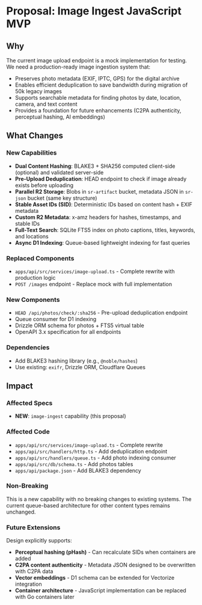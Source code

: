 # Proposal: Image Ingest JavaScript MVP

## Why

The current image upload endpoint is a mock implementation for testing. We need a production-ready image ingestion system that:

- Preserves photo metadata (EXIF, IPTC, GPS) for the digital archive
- Enables efficient deduplication to save bandwidth during migration of 50k legacy images
- Supports searchable metadata for finding photos by date, location, camera, and text content
- Provides a foundation for future enhancements (C2PA authenticity, perceptual hashing, AI embeddings)

## What Changes

### New Capabilities
- **Dual Content Hashing**: BLAKE3 + SHA256 computed client-side (optional) and validated server-side
- **Pre-Upload Deduplication**: HEAD endpoint to check if image already exists before uploading
- **Parallel R2 Storage**: Blobs in `sr-artifact` bucket, metadata JSON in `sr-json` bucket (same key structure)
- **Stable Asset IDs (SID)**: Deterministic IDs based on content hash + EXIF metadata
- **Custom R2 Metadata**: x-amz headers for hashes, timestamps, and stable IDs
- **Full-Text Search**: SQLite FTS5 index on photo captions, titles, keywords, and locations
- **Async D1 Indexing**: Queue-based lightweight indexing for fast queries

### Replaced Components
- `apps/api/src/services/image-upload.ts` - Complete rewrite with production logic
- `POST /images` endpoint - Replace mock with full implementation

### New Components
- `HEAD /api/photos/check/:sha256` - Pre-upload deduplication endpoint
- Queue consumer for D1 indexing
- Drizzle ORM schema for photos + FTS5 virtual table
- OpenAPI 3.x specification for all endpoints

### Dependencies
- Add BLAKE3 hashing library (e.g., `@noble/hashes`)
- Use existing: `exifr`, Drizzle ORM, Cloudflare Queues

## Impact

### Affected Specs
- **NEW**: `image-ingest` capability (this proposal)

### Affected Code
- `apps/api/src/services/image-upload.ts` - Complete rewrite
- `apps/api/src/handlers/http.ts` - Add deduplication endpoint
- `apps/api/src/handlers/queue.ts` - Add photo indexing consumer
- `apps/api/src/db/schema.ts` - Add photos tables
- `apps/api/package.json` - Add BLAKE3 dependency

### Non-Breaking
This is a new capability with no breaking changes to existing systems. The current queue-based architecture for other content types remains unchanged.

### Future Extensions
Design explicitly supports:
- **Perceptual hashing (pHash)** - Can recalculate SIDs when containers are added
- **C2PA content authenticity** - Metadata JSON designed to be overwritten with C2PA data
- **Vector embeddings** - D1 schema can be extended for Vectorize integration
- **Container architecture** - JavaScript implementation can be replaced with Go containers later
